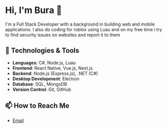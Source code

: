 # Hi, I'm Bura 👋

I'm a Full Stack Developer with a background in building web and mobile applications. I also do coding for roblox using Luau and on my free time i try to find security issues on websites and report it to them

## 🔧 Technologies & Tools
- **Languages**: C#, Node.js, Luau
- **Frontend**: React Native, Vue.js, Next.js
- **Backend**: Node.js (Express.js), .NET (C#)
- **Desktop Development**: Electron
- **Database**: SQL, MongoDB
- **Version Control**: Git, GitHub

## 📫 How to Reach Me
- [Email](mailto:devid.saralidze@gmail.com)

